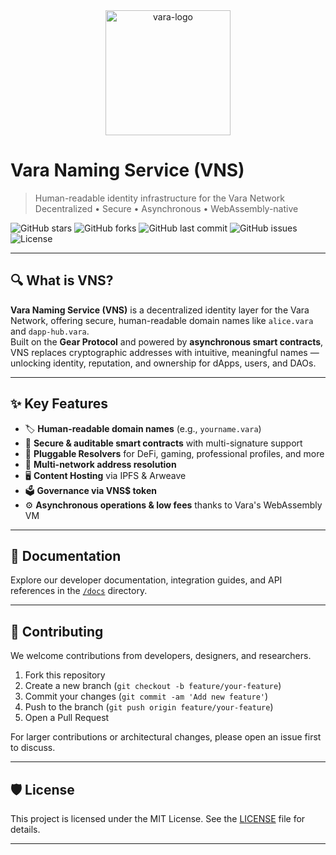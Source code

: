 <div align="center">
  <img width="200" height="200" alt="vara-logo"  src="https://github.com/user-attachments/assets/7a046c32-3454-4158-b562-9112bbb5e096"  />
</div>

# Vara Naming Service (VNS)

> Human-readable identity infrastructure for the Vara Network  
> Decentralized • Secure • Asynchronous • WebAssembly-native  

![GitHub stars](https://img.shields.io/github/stars/rythmern02/vara-naming-service?style=social)
![GitHub forks](https://img.shields.io/github/forks/rythmern02/vara-naming-service?style=social)
![GitHub last commit](https://img.shields.io/github/last-commit/rythmern02/vara-naming-service)
![GitHub issues](https://img.shields.io/github/issues/rythmern02/vara-naming-service)
![License](https://img.shields.io/github/license/rythmern02/vara-naming-service)

---

## 🔍 What is VNS?

**Vara Naming Service (VNS)** is a decentralized identity layer for the Vara Network, offering secure, human-readable domain names like `alice.vara` and `dapp-hub.vara`.  
Built on the **Gear Protocol** and powered by **asynchronous smart contracts**, VNS replaces cryptographic addresses with intuitive, meaningful names — unlocking identity, reputation, and ownership for dApps, users, and DAOs.

---

## ✨ Key Features

- 🏷️ **Human-readable domain names** (e.g., `yourname.vara`)
- 🔐 **Secure & auditable smart contracts** with multi-signature support
- 🧩 **Pluggable Resolvers** for DeFi, gaming, professional profiles, and more
- 🌉 **Multi-network address resolution**
- 🖥️ **Content Hosting** via IPFS & Arweave
- 🗳️ **Governance via VNS$ token**
- ⚙️ **Asynchronous operations & low fees** thanks to Vara's WebAssembly VM

---

## 📖 Documentation

Explore our developer documentation, integration guides, and API references in the [`/docs`](./docs) directory.

---

## 🤝 Contributing

We welcome contributions from developers, designers, and researchers.

1. Fork this repository
2. Create a new branch (`git checkout -b feature/your-feature`)
3. Commit your changes (`git commit -am 'Add new feature'`)
4. Push to the branch (`git push origin feature/your-feature`)
5. Open a Pull Request

For larger contributions or architectural changes, please open an issue first to discuss.

---

## 🛡 License

This project is licensed under the MIT License. See the [LICENSE](./LICENSE) file for details.

---
